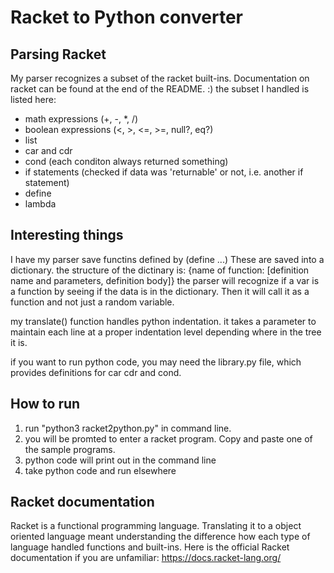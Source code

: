 # Racket to Python converter

## Parsing Racket
My parser recognizes a subset of the racket built-ins. Documentation on racket can be found at the end of the README. :) the subset I handled is listed here:
- math expressions (+, -, *, /)
- boolean expressions (<, >, <=, >=, null?, eq?)
- list
- car and cdr
- cond (each conditon always returned something)
- if statements (checked if data was 'returnable' or not, i.e. another if statement)
- define
- lambda

## Interesting things
I have my parser save functins defined by (define ...)
These are saved into a dictionary. the structure of the dictinary is:
{name of function: [definition name and parameters, definition body]}
the parser will recognize if a var is a function by seeing if the data is in the dictionary. Then it will call it as a function and not just a random variable.

my translate() function handles python indentation. it takes a parameter to maintain each line at a proper indentation level depending where in the tree it is.

if you want to run python code, you may need the library.py file, which provides definitions for car cdr and cond.

## How to run
1. run "python3 racket2python.py" in command line.
2. you will be promted to enter a racket program. Copy and paste one of the sample programs.
3. python code will print out in the command line
4. take python code and run elsewhere 


## Racket documentation
Racket is a functional programming language. Translating it to a object oriented language meant understanding the difference how each type of language handled functions and built-ins. Here is the official Racket documentation if you are unfamiliar: https://docs.racket-lang.org/

